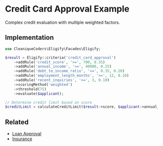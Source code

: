 # Credit Card Approval Example

Complex credit evaluation with multiple weighted factors.

## Implementation

```php
use CleaniqueCoders\Eligify\Facades\Eligify;

$result = Eligify::criteria('credit_card_approval')
    ->addRule('credit_score', '>=', 700, 0.35)
    ->addRule('annual_income', '>=', 40000, 0.25)
    ->addRule('debt_to_income_ratio', '<=', 0.35, 0.20)
    ->addRule('employment_length_months', '>=', 12, 0.10)
    ->addRule('recent_inquiries', '<=', 3, 0.10)
    ->scoringMethod('weighted')
    ->threshold(75)
    ->evaluate($applicant);

// Determine credit limit based on score
$creditLimit = calculateCreditLimit($result->score, $applicant->annual_income);
```

## Related

- [Loan Approval](../basic/loan-approval.md)
- [Insurance](../intermediate/insurance.md)
